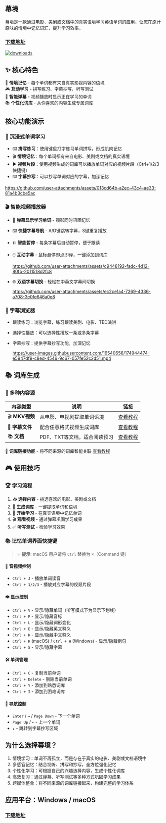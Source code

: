 ## 幕境
幕境是一款通过电影、美剧或文档中的真实语境学习英语单词的应用，让您在原汁原味的情境中记忆词汇，提升学习效率。
### [下载地址](https://github.com/tangshimin/MuJing/releases)
[![downloads](https://img.shields.io/github/downloads/tangshimin/MuJing/total?style=for-the-badge&logo=download&logoColor=white)](https://github.com/tangshimin/MuJing/releases)

## ✨ 核心特色

🎯 **情境记忆** - 每个单词都有来自真实影视内容的语境  
🎮 **互动学习** - 拼写练习、字幕抄写、听写测试  
🎵 **智能弹幕** - 视频播放时显示正在学习的单词  
📚 **个性化词库** - 从你喜欢的内容生成专属词库

## 核心功能演示

###  🎯 沉浸式单词学习
   - ⌨️ **拼写练习**：使用键盘打字练习单词拼写，形成肌肉记忆
   - 🎬 **情境记忆**：每个单词都有来自电影、美剧或文档的真实语境
   - ▶️ **视频片段**：使用视频生成的词库可以播放单词对应的视频片段（Ctrl+1/2/3快捷键）
   - ⌨️ **字幕抄写**：可以抄写单词对应的字幕，加深记忆

   https://github.com/user-attachments/assets/013cd64b-a2ec-43c4-ae33-81a4b3cbe5ac

### 🎬 智能视频播放器
- 💬 **弹幕显示学习单词** - 观影同时巩固记忆
- ⌨️ **快捷字幕导航** - A/D键跳转字幕，S键重复播放
- ⏸️ **智能暂停** - 每条字幕后自动暂停，便于跟读
- 🖱️ **互动字幕** - 鼠标悬停即点即译，一键添加到词库

   https://github.com/user-attachments/assets/c9448192-fadc-4d12-80fb-2011518d2fc8

- 🌐 **双语字幕切换** - 轻松在中英文字幕间切换

    https://github.com/user-attachments/assets/ec2ce1a4-7269-4336-a708-3e0fe646a0e8


### 📖 字幕浏览器
   - 跟读练习：浏览字幕，练习跟读美剧、电影、TED演讲
   - 选择性播放：可以选择性播放一条或多条字幕
   - 字幕抄写：提供字幕抄写功能，加深记忆

       https://user-images.githubusercontent.com/16540656/174944474-e5947df9-c8ed-4546-9c67-057fe52c2d51.mp4


## 📚 词库生成

### 📁 多种内容源
| 内容类型 | 说明 | 链接 |
|---------|------|------|
| 🎬 **MKV视频** | 从电影、电视剧提取单词语境 | [查看教程](https://github.com/tangshimin/MuJing/wiki/%E5%A6%82%E4%BD%95%E7%94%A8-MKV-%E8%A7%86%E9%A2%91%E7%94%9F%E6%88%90%E8%AF%8D%E5%BA%93) |
| 📝 **字幕文件** | 配合任意格式视频生成词库 | [查看教程](https://github.com/tangshimin/MuJing/wiki/%E5%A6%82%E4%BD%95%E7%94%A8%E5%AD%97%E5%B9%95%E7%94%9F%E6%88%90%E8%AF%8D%E5%BA%93) |
| 📚 **文档** | PDF、TXT等文档，适合阅读预习 | [查看教程](https://github.com/tangshimin/MuJing/wiki/%E5%A6%82%E4%BD%95%E7%94%A8%E6%96%87%E6%A1%A3%E7%94%9F%E6%88%90%E8%AF%8D%E5%BA%93) |

🔗 **词库链接功能** - 将不同来源的词库智能关联  [查看教程](https://github.com/tangshimin/MuJing/wiki/%E9%93%BE%E6%8E%A5%E5%AD%97%E5%B9%95%E8%AF%8D%E5%BA%93)


## 🎮 使用技巧

### 🏆 学习流程
1. 📥 **选择内容** - 挑选喜欢的电影、美剧或文档
2. 🔧 **生成词库** - 一键提取单词和语境
3. 🎯 **开始学习** - 在真实语境中记忆单词
4. 🎬 **观看视频** - 通过弹幕巩固学习成果
5. ✅ **听写测试** - 检验学习效果

### 📚 记忆单词界面快捷键

> 💡 **提示**: macOS 用户请将 `Ctrl` 替换为 `⌘`（Command 键）

#### 🎵 音视频控制
- `Ctrl + J` - 播放单词读音
- `Ctrl + 1/2/3` - 播放对应字幕的视频片段

#### 👁️ 显示控制
- `Ctrl + V` - 显示/隐藏单词（听写模式下为显示下划线）
- `Ctrl + P` - 显示/隐藏音标
- `Ctrl + L` - 显示/隐藏词形变化
- `Ctrl + E` - 显示/隐藏英文释义
- `Ctrl + K` - 显示/隐藏中文释义
- `Ctrl + R` (macOS) / `Ctrl + H` (Windows) - 显示/隐藏例句
- `Ctrl + S` - 显示/隐藏字幕

#### 🛠️ 单词管理
- `Ctrl + C` - 复制当前单词
- `Ctrl + Delete` - 删除当前单词
- `Ctrl + Y` - 添加到熟悉词库
- `Ctrl + I` - 添加到困难词库

#### 🔄 导航控制
- `Enter` / `→` / `Page Down` - 下一个单词
- `Page Up` / `←` - 上一个单词
- `↓` - 跳转到字幕抄写区域


## 为什么选择幕境？

1. 情境学习：单词不再孤立，而是存在于真实的电影、美剧或文档语境中
2. 多感官记忆：结合视听、拼写和抄写，全方位强化记忆
3. 个性化学习：可根据自己的兴趣选择内容，生成个性化词库
4. 高效复习：通过弹幕、听写测试等多种方式巩固学习成果
5. 跨媒体整合：将不同来源的词库链接起来，构建完整的学习体系

## 应用平台：Windows / macOS
### [下载地址](https://github.com/tangshimin/MuJing/releases)
